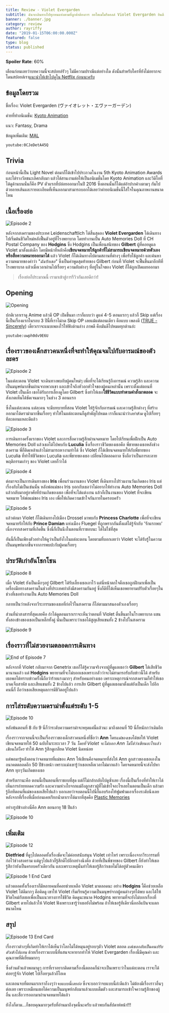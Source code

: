 ```yaml
---
title: Review - Violet Evergarden
subtitle: ฉันจะเดินทางไปทุกหนแห่งตามที่ลูกค้าต้องการ ออโตเมโมรีดอลล์ Violet Evergarden ยินดีรับใช้ค่ะ
banner: ./banner.jpg
category: review
author: rayriffy
date: "2019-01-15T06:00:00.000Z"
featured: false
type: blog
status: published
---
```


**Spoiler Rate**: 60%

เตือนก่อนเลยว่าบทความนี้จะสปอยล์รัวๆ ไม่มีความปราณีแต่อย่างใด ดังนั้นสำหรับใครที่ยังไม่อยากจะโดนสปอยล์เรา[แนะนำให้เข้าไปดูใน Netflix ก่อนนะครับ](https://www.netflix.com/title/80221698)

## ข้อมูลโดยรวม

ชื่อเรื่อง: Violet Evergarden (ヴァイオレット・エヴァーガーデン)

ค่ายที่ทำอนิเมชั่น: [Kyoto Animation](http://www.kyotoanimation.co.jp/)

แนว: Fantasy, Drama

ข้อมูลเพิ่มเติม: [MAL](https://myanimelist.net/anime/33352/Violet_Evergarden)

`youtube:0CJeDetA45Q`

## Trivia

ก่อนหน้านี้เป็น Light Novel ต่อมาก็ได้เข้าไปประกวดในงาน 5th Kyoto Animation Awards และได้รางวัลชนะเลิศกลับมา แล้วได้สานงานต่อให้เป็นอนิเมชั่นโดย Kyoto Animation และวิดิโอที่ได้ดูด้านบนนั่นก็คือ PV ตัวแรกที่ปล่อยออกมาในปี 2016 ซึ่งตอนนั้นก็ได้แต่อ้าปากค้างตามๆ กันไป ด้วยลายเส้นและรายละเอียดที่เห็นออกมาสามารถบอกได้เลยว่าค่ายอนิเมชั่นนี้ใส่ใจในคุณภาพงานขนาดไหน

## เนื้อเรื่องย่อ

![Episode 2](./dldcQ3wjyU.jpg)

หลังจากสงครามของประเทศ Leidenschaftlich ได้สิ้นสุดลง **Violet Evergarden** ได้เดินทางไปเริ่มต้นชีวิตใหม่หลังฟื้นตัวอยู่ที่โรงพยาบาล โดยทำงานเป็น Auto Memories Doll ที่ CH Postal Company ของ **Hodgins** ซึ่ง Hodgins เป็นเพื่อนสนิทของ **Gilbert** ผู้ที่คอยดูแล Violet มาตั้งแต่เด็ก โดยมีหน้าที่หลักคือ**เขียนจดหมายให้ลูกค้าที่ไม่สามารถเขียนจดหมายด้วยตัวเอง หรือสื่อความหมายออกมาได้** แล้ว Violet ก็ได้เดินทางไปตามสถานที่ต่างๆ เพื่อรับใช้ลูกค้า และค้นหาความหมายของคำว่า *"ฉันรักเธอ"* ซึ่งเป็นคำพูดสุดท้ายของ Gilbert ก่อนที่ Violet จะฟื้นขึ้นมาอีกทีที่โรงพยาบาล แล้วเมื่อเวลาผ่านไปเรื่อยๆ ความลับต่างๆ ที่อยู่ในใจของ Violet ก็ได้ถูกเปิดเผยออกมา

> เรื่องย่อก็ประมาณนี้ เรามาเข้าสู่การรีวิวกันเลยดีกว่า!

## Opening

![Opening](./opening.jpg)

ปกติเวลาเราดู Anime แล้วมี OP เปิดขึ้นมา เราก็แบบว่า ดูแค่ 4-5 ตอนแรกๆ แล้วก็ Skip แต่เรื่องนี้เป็นเรื่องแรกในรอบ 3 ปีนี้ที่เราไม่กด Skip OP เลยแม้แต่ตอนเดียว คือแบบ เพลงดี ([TRUE - Sincerely](https://youtu.be/uwph0dv9E6U)) เดี๋ยวเราจะแนบเพลงไว้ให้ฟังด้านล่าง ภาพดี คือมันดีไปหมดทุกด้านอ่ะ

`youtube:uwph0dv9E6U`

## เรื่องราวของเด็กสาวคนหนึ่งที่จะทำให้คุณจมไปกับอารมณ์ของตัวละคร

![Episode 2](./lGycZhpoNs.jpg)

ในแต่ละตอน Violet จะเดินทางพบกับผู้คนใหม่ๆ เพื่อที่จะได้เรียนรู้ถึงอารมณ์ ความรู้สึก และความเป็นมนุษย์มากขึ้นผ่านจากพวกเขา และเข้าใจถึงหัวอกหัวใจของผู้คนเหล่านั้น เพราะตั้งแต่ตอนที่ Violet เป็นเด็ก เธอได้รับการเลี้ยงดูโดย Gilbert ซึ่งทำให้เธอ**ใช้ชีวิตแบบทำตามคำสั่งมาตลอด** จะสังเกตเห็นได้ชัดเจนมากๆ ในช่วง 3 ตอนแรก

ซึ่งในแต่ละตอน แต่ละคน จะมีบทบาทที่สอน Violet ให้รู้จักกับอารมณ์ และความรู้สึกต่างๆ ที่สร้างออกมาได้ดราม่ามากขึ้นเรื่อยๆ ทำให้ในแต่ละตอนก็ดูสำคัญไปหมด เราก็แนะนำว่า*อย่าข้าม* ดูไปเรื่อยๆ ทีละตอนแหละดีแล้ว

![Episode 3](./QY6YRLQX4L.jpg)

การเดินทางครั้งแรกของ Violet และการสื่อความรู้สึกผ่านจดหมาย โดยไปเรียนเพื่อฝึกเป็น Auto Memories Doll แล้วเธอได้ไปพบกับ **Luculia** ซึ่งเรื่องราวชีวิตของเธอคือ พี่ชายของเธอหลังช่วงสงคราม พี่ก็ติดเหล้าแล้วไม่สามารถหางานทำได้ ซึ่ง Violet ก็ได้เขียนจดหมายให้กับพี่ชายของ Luculia ที่ทำให้ชีวิตของ Luculia และพี่ชายของเธอ เปลี่ยนไปตลอดกาล ซึ่งถือว่าเป็นการละลายพฤติกรรมเก่าๆ ของ Violet เลยก็ว่าได้

![Episode 4](./RdaI31fDm6.jpg)

ต่อมาจะเป็นการเดินทางของ **Iris** เพื่อนร่วมงานของ Violet ที่เดินทางไปร่วมงานวันเกิดของ Iris แต่เรื่องกับไม่เป็นเช่นนั้น หลังพ่อแม่ของ Iris บอกกับเธอว่าไม่อยากให้ทำงาน Auto Memories Doll แล้วกลับมาอยู่อาศัยที่บ้านเกิดของเธอ เพื่อที่จะได้แต่งงาน แล้วก็เป็นงานของ Violet ที่จะเขียนจดหมาย ให้พ่อแม่ของ Iris เอง เพื่อให้เกิดความเข้าใจกันภายในครอบครัว

![Episode 5](./zGEhSwzExy.jpg)

แล้วต่อมา Violet ก็ได้เดินทางไปเมือง Drossel มาพบกับ **Princess Charlotte** เพื่อที่จะเขียนจดหมายรักให้กับ **Prince Damian** แห่งเมือง Fluegel ที่ถูกพรากกันตั้งแต่ได้รู้จักกับ 'รักแรกพบ' เนื่องจากสงครามที่เกิดขึ้น ซึ่งนี่ก็เป็นนึงในตอนที่เราชอบนะ ได้ไม่ใช่ที่สุด

อันนี้ก็เป็นเพียงตัวอย่างให้ดูว่าเป็นยังไงในแต่ละตอน โดยตามที่บอกเลยว่า Violet จะได้รับรู้ในความเป็นมนุษย์มากขึ้นจากการพบปะกับผู้คนเรื่อยๆ

## ประวัติเก่าอันโชกโชน

![Episode 8](./d3G6ZJiY75.jpg)

เมื่อ Violet ยังเป็นเด็กๆอยู่ Gilbert ได้รับเลี้ยงเธอเอาไว้ แต่นี่หน้าตกใจคือเธอถูกฝึกมาเพื่อเป็นเครื่องมือทางสงครามในช่วงที่ประเทศกำลังมีสงครามกันอยู่ ซึ่งก็ดีที่ได้เห็นเธอพยายามปรับตัวเรื่อยๆในช่วงที่เธอทำงานเป็น Auto Memories Doll

กลายเป็นว่าหลังจากวีระกรรมของเธอที่ก่อไว้ในสงคราม ก็ไล่ตามมาสนองตัวเองเรื่อยๆ

ส่วนที่น่าสงสารที่สุดเลยคือ ถ้าได้ดูตอนแรกเราจะเห็นว่าตอนที่ Violet ตื่นขึ้นมาในโรงพยาบาล แขนทั้งสองข้างของเธอเป็นเหล็กทั้งคู่ นั่นเป็นเพราะว่าเธอได้สูญเสียแขนทั้ง 2 ข้างไปในสงคราม 

![Episode 9](./0B04zu25HS.jpg)

## เรื่องราวที่ไม่สวยงามตลอดการเดินทาง

![End of Episode 7](./AlwjselJsm.jpg)

หลังจากที่ Violet กลับมาจาก Genetrix เธอก็ได้รู้ความจริงจากผู้ที่ดูแลเธอว่า **Gilbert** ได้เสียชีวิตมานานแล้ว แต่ **Hodgins** พยายามที่จะไม่บอกเธอเพราะกลัวว่าจะไม่สามารถรับกับข่าวนี้ได้ สำหรับเธอพอได้ทราบข่าวครั้งนี้ถือว่าร้ายแรงมากๆ สำหรับคนอย่างเธอ เพราะเหตุการณ์จากสงครามก็ทำให้เธอบาดเจ็บสาหัส และเสียแขนทั้ง 2 ข้างไปแล้ว การเสีย Gilbert ผู้ที่ดูแลเธอมาตั้งแต่ยังเป็นเด็ก ไปอีกคนนี่ก็ ถือว่าเธอเสียเหตุผลการมีชีวิตอยู่ไปแล้ว

## การไล่ระดับความดราม่าตั้งแต่ระดับ 1-5

![Episode 10](./m5gW2TAhPs.jpg)

หลังพ้นตอนที่ 8 กับ 9 นี่ก็ว่าระดับความดราม่าจะหยุดแค่นี้แล้วนะ มาถึงตอนที่ 10 นี่ก็หนักกว่าเดิมอีก

เรื่องราวจากจอนนี้จะเป็นเรื่องราวของเด็กสาวคนหนึ่งที่ชื่อว่า **Ann** โดย*แม่ของเธอ*ได้ขอให้ Violet เขียนจดหมายให้ 50 ฉบับในระยะเวลา 7 วัน *โดยที่ Violet จะไม่บอก Ann ไม่ได้ว่าเขียนอะไรแล้วเขียนให้ใคร* ทำให้ Ann รู้สึกดูเกลียด Violet นิดหน่อย

แต่พอมารู้หลังตอนว่าจดหมายที่แม่ของ Ann ให้เขียนคือจดหมายที่ส่งให้ Ann ลูกสาวของเธอเองในอนาคตตลอดอีก 50 ปีข้างหน้า เพราะแม่งเขารู้ว่าเธอเหลือเวลาไม่มากแล้ว โดยจดหมายนี้จะส่งไปหา Ann ทุกๆวันเกิดของเธอ

สำหรับเรานะคือ ตอนนี้เป็นตอนที่เราชอบที่สุด แต่ก็ไม่กล้ากลับไปดูซ้ำเลย เรื่องนี้เป็นเรื่องที่ทำให้เราได้เห็นการถ่ายทอดความรัก และความห่วงใยจากแม่ถึงลูกสาวผู้ที่ไม่เข้าใจอะไรเลยในตอนเป็นเด็ก แล้วมารู้อีกทีตอนที่แม่ของเธอเสียไปแล้ว บอกเลยว่าจบตอนนี้ไปนี่ก็แอบร้องไห้ฟูมฟามเอาเรื่องระดับนึงเลย หลังจากที่เรื่องที่เมื่อก่อนเคยเรียกน้ำตาเราได้มากที่สุดคือ [Plastic Memories](https://myanimelist.net/anime/27775/Plastic_Memories)

อย่างรูปข้างล่างนี่คือ Ann ตอนอายุ 18 ปีแล้ว

![Episode 10](./06x3UzU1xy.jpg)

## เพิ่มเติม

![Episode 12](./M3H07wH94A.jpg)

**Dietfried** ที่ดูๆไปตลอดทั้งเรื่องชัดจะไม่ค่อยสนับสนุน Violet เท่าไหร่ เพราะเนื่องจากวีระกรรมที่ก่อไว้ช่วงสงคราม แต่ดูๆไปแล้วก็รู้สึกดีไปอีกอย่างนึงคือ ด้วยที่เป็นพี่ชายของ Gilbert ก็ยังทำให้เธอรู้สึกว่ายังเป็นครอบครัวเดียวกัน และเพราะเหตุนั้นทำให้เธอรู้สึกว่าเธอไม่ได้อยู่ตัวคนเดียว

![Episode 1 End Card](./pMRFxcFcc5.jpg)

แล้วตลอดทั้งเรื่องเราก็มีหลายคนที่คอยช่วยเหลือ Violet มาตลอดนะ อย่าง **Hodgins** งี้คือช่วยเหลือ Violet ได้ดีมากๆ คือคิดดู เขาให้ Violet เริ่มเรียนรู้ความเป็นมนุษย์จากผู้คนต่างๆท่ได้พบ และได้ให้ชีวิตใหม่กับเธอเพื่อเป็นแนวทางการใช้ชีวิต คิดดูนะขนาด Hodgins พยายามที่จะยังไม่บอกเรื่องที่ Gilbert ตายไปแล้วให้ Violet ฟังเพราะเขารู้ว่าเธอยังไม่พร้อม ถ้าให้เธอรู้ทีเดียวนี่อกอีแป้นจะแตกขนาดไหน

## สรุป

![Episode 13 End Card](./KQHSaueWoS.jpg)

เรื่องราวต่างๆที่เกิดทำให้เราได้เห็นว่าโลกไม่ได้หมุนอยู่รอบๆตัว Violet ตลอด *แต่เธอกลับเป็นคนปรับตัวเข้าไปแทน* ด้วยเรื่องราวแบบนี้ที่แสนจะหายากทำให้ Violet Evergarden เรื่องนี้มีคุณค่า และคุณภาพที่ดีเยี่ยมมากๆ

ซึ่งส่วนตัวแล้วพอมาดูๆ การที่เราอยากติดตามเรื่องนี้ตลอดก็น่าจะเป็นเพราะว่าในแต่ละตอน เราจะได้ค่อยๆรู้จัก Violet ไปเรื่อยๆแล้วก็โอเค

และตอนจบที่ตอนแรกเราก็งงๆว่า*จบแบบนี้เลยอ่อ* ซึ่งจะบอกว่าจบแบบนี้อ่ะดีแล้ว ไม่ต้องมีเรื่องราวอื่นๆต่อเลย เพราะเหมือนเธอได้ความเป็นมนุษย์กลับมาแล้วแบบเต็มตัว และสามารถเข้าใจความรู้สึกของผู้อื่น และสื่อวารออกมาผ่านจดหมายได้แล้ว

ยังไงก็ตาม...ก็ขอบคุณมากๆครับที่อ่านมาถึงจุดนี้นะครับ แล้วพบกันสัปดาห์หน้า!!!